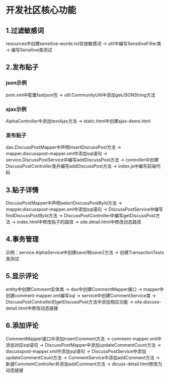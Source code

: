 # 开发社区核心功能

## 1.过滤敏感词

resources中创建sensitive-words.txt存放敏感词 -> util中编写SensitiveFilter类 -> 编写Sensitive类测试

## 2.发布贴子

### json示例
pom.xml中配置fastjson包 -> util.CommunityUtil中添加getJSONString方法

### ajax示例
AlphaController中添加textAjax方法 -> static.html中创建ajax-demo.html

### 发布贴子
dao.DiscussPostMapper中声明insertDiscussPost方法 -> mapper.discusspost-mapper.xml中添加sql语句 -> service.DiscussPostService中编写addDiscussPost方法 -> controller中创建DiscussPostController类并编写addDiscussPost方法 -> index.js中编写前端代码

## 3.贴子详情

DiscussPostMapper中声明selectDiscussPostById方法 -> mapper.discusspost-mapper.xml中添加sql语句 -> DiscussPostService中编写findDiscussPostById方法 -> DiscussPostController中编写getDiscussPost方法 -> index.html中修改贴子的路径 -> site.detail.html中修改动态路径 

## 4.事务管理

示例：service.AlphaService中创建save1和save2方法 -> 创建TransactionTests类测试 

## 5.显示评论
entity中创建Comment实体类 -> dao中创建CommentMapper接口 -> mapper中创建comment-mapper.xml编写sql -> service中创建CommentService类 -> DiscussPostController的getDiscussPost方法中添加相应功能 -> site.discuss-detail.html中修改动态链接

## 6.添加评论
CommentMapper接口中添加insertComment方法 -> comment-mapper.xml中添加对应sql语句 -> DiscussPostMapper中添加updateCommentCount方法 -> discusspost-mapper.xml中添加sql语句 -> DiscussPostService中添加updateCommentCount方法 -> CommentService中添加addComment方法 -> 新键CommentController并添加addComment方法 -> dicuss-detail.html修改为动态链接
